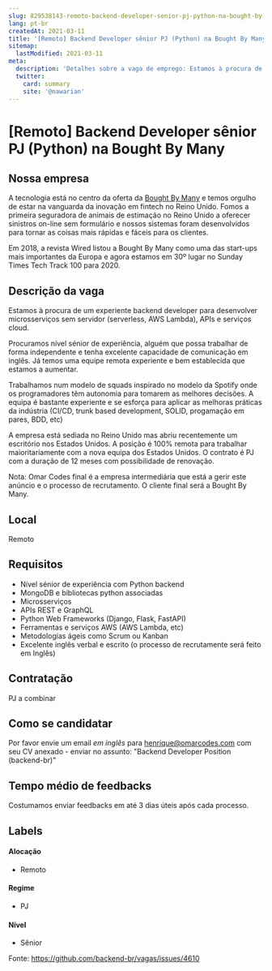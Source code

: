 ```yaml
---
slug: 829538143-remoto-backend-developer-senior-pj-python-na-bought-by-many
lang: pt-br
createdAt: 2021-03-11
title: '[Remoto] Backend Developer sênior PJ (Python) na Bought By Many - Vaga de Emprego'
sitemap:
  lastModified: 2021-03-11
meta:
  description: 'Detalhes sobre a vaga de emprego: Estamos à procura de um experiente backend developer para desenvolver microsserviços sem servidor (serverless, AWS Lambda), APIs e serviços cloud. Procuramos nível sénior de experiência, alguém que possa trabalhar de forma independente e tenha excelente capacidade de comunicação em inglês. Já temos uma equipe remota experiente e bem establecida que estamos a aumentar. Trabalhamos num modelo de squads inspirado no modelo da Spotify onde os programadores têm autonomia para tomarem as melhores decisões. A equipa é bastante experiente e se esforça para aplicar as melhoras práticas da indústria (CI/CD, trunk based development, SOLID, progamação em pares, BDD, etc) A empresa está sediada no Reino Unido mas abriu recentemente um escritório nos Estados Unidos. A posição é 100% remota para trabalhar maioritariamente com a nova equipa dos Estados Unidos. O contrato é PJ com a duração de 12 meses com possibilidade de renovação. Nota: Omar Codes final é a empresa intermediária que está a gerir este anúncio e o processo de recrutamento. O cliente final será a Bought By Many.'
  twitter:
    card: summary
    site: '@nawarian'
---
```


# [Remoto] Backend Developer sênior PJ (Python) na Bought By Many

<!-- 
==================================================
POR FAVOR, SÓ POSTE SE A VAGA FOR PARA FRONT-END!

Não faça distinção de gênero no título da vaga.

Use: "Front-End Developer" ao invés de 
"Desenvolvedor Front-End" \o/

Exemplo: `[São Paulo] Front-End Developer na NOME DA EMPRESA`
==================================================
-->

<!--
==================================================
Caso a vaga for remoto durante a pandemia deixar a linha abaixo
==================================================
-->


## Nossa empresa

A tecnologia está no centro da oferta da [Bought By Many](https://boughtbymany.com) e temos orgulho de estar na vanguarda da inovação em fintech no Reino Unido. Fomos a primeira seguradora de animais de estimação no Reino Unido a oferecer sinistros on-line sem formulário e nossos sistemas foram desenvolvidos para tornar as coisas mais rápidas e fáceis para os clientes.

Em 2018, a revista Wired listou a Bought By Many como uma das start-ups mais importantes da Europa e agora estamos em 30º lugar no Sunday Times Tech Track 100 para 2020.

## Descrição da vaga

Estamos à procura de um experiente backend developer para desenvolver microsserviços sem servidor (serverless, AWS Lambda), APIs e serviços cloud.

Procuramos nível sénior de experiência, alguém que possa trabalhar de forma independente e tenha excelente capacidade de comunicação em inglês. Já temos uma equipe remota experiente e bem establecida que estamos a aumentar.

Trabalhamos num modelo de squads inspirado no modelo da Spotify onde os programadores têm autonomia para tomarem as melhores decisões. A equipa é bastante experiente e se esforça para aplicar as melhoras práticas da indústria (CI/CD, trunk based development, SOLID, progamação em pares, BDD, etc)

A empresa está sediada no Reino Unido mas abriu recentemente um escritório nos Estados Unidos. A posição é 100% remota para trabalhar maioritariamente com a nova equipa dos Estados Unidos. O contrato é PJ com a duração de 12 meses com possibilidade de renovação.

Nota: Omar Codes final é a empresa intermediária que está a gerir este anúncio e o processo de recrutamento. O cliente final será a Bought By Many.


## Local

Remoto

## Requisitos

- Nível sénior de experiência com Python backend
- MongoDB e bibliotecas python associadas
- Microsserviços
- APIs REST e GraphQL
- Python Web Frameworks (Django, Flask, FastAPI)
- Ferramentas e serviços AWS (AWS Lambda, etc)
- Metodologias ágeis como Scrum ou Kanban
- Excelente inglês verbal e escrito (o processo de recrutamente será feito em Inglês)


## Contratação

PJ a combinar

## Como se candidatar

Por favor envie um email _em inglês_ para henrique@omarcodes.com com seu CV anexado - enviar no assunto: 
"Backend Developer Position (backend-br)"

## Tempo médio de feedbacks

Costumamos enviar feedbacks em até 3 dias úteis após cada processo.

## Labels
<!-- retire os labels que não fazem sentido à vaga -->

#### Alocação
- Remoto

#### Regime
- PJ

#### Nível
- Sênior




Fonte: https://github.com/backend-br/vagas/issues/4610